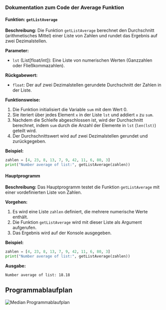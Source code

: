 ### Dokumentation zum Code der Average Funktion

#### Funktion: `getListAverage`

**Beschreibung:**
Die Funktion `getListAverage` berechnet den Durchschnitt (arithmetisches Mittel) einer Liste von Zahlen und rundet das Ergebnis auf zwei Dezimalstellen.

**Parameter:**
- `lst` (List[float/int]): Eine Liste von numerischen Werten (Ganzzahlen oder Fließkommazahlen).

**Rückgabewert:**
- `float`: Der auf zwei Dezimalstellen gerundete Durchschnitt der Zahlen in der Liste.

**Funktionsweise:**
1. Die Funktion initialisiert die Variable `sum` mit dem Wert 0.
2. Sie iteriert über jedes Element `x` in der Liste `lst` und addiert `x` zu `sum`.
3. Nachdem die Schleife abgeschlossen ist, wird der Durchschnitt berechnet, indem `sum` durch die Anzahl der Elemente in `lst` (`len(lst)`) geteilt wird.
4. Der Durchschnittswert wird auf zwei Dezimalstellen gerundet und zurückgegeben.

**Beispiel:**
```python
zahlen = [4, 23, 8, 13, 7, 9, 42, 11, 6, 80, 3]
print("Number average of list:", getListAverage(zahlen))
```

#### Hauptprogramm

**Beschreibung:**
Das Hauptprogramm testet die Funktion `getListAverage` mit einer vordefinierten Liste von Zahlen.

**Vorgehen:**
1. Es wird eine Liste `zahlen` definiert, die mehrere numerische Werte enthält.
2. Die Funktion `getListAverage` wird mit dieser Liste als Argument aufgerufen.
3. Das Ergebnis wird auf der Konsole ausgegeben.

**Beispiel:**
```python
zahlen = [4, 23, 8, 13, 7, 9, 42, 11, 6, 80, 3]
print("Number average of list:", getListAverage(zahlen))
```

**Ausgabe:**
```
Number average of list: 18.18
```

## Programmablaufplan

![Median Programmablaufplan](https://github.com/antoniiAdamovych/python-projekt/blob/main/bilder/Average.png)
